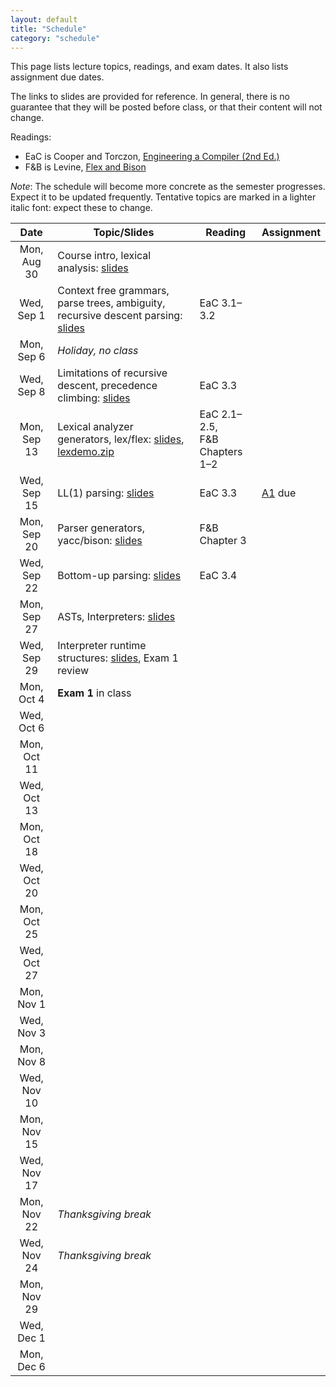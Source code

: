 ```yaml
---
layout: default
title: "Schedule"
category: "schedule"
---
```


This page lists lecture topics, readings, and exam dates.  It also lists assignment due dates.

The links to slides are provided for reference.  In general, there is no guarantee that they will be posted before class, or that their content will not change.

Readings:

* EaC is Cooper and Torczon, [Engineering a Compiler (2nd Ed.)](https://www.elsevier.com/books/engineering-a-compiler/cooper/978-0-12-088478-0)
* F&amp;B is Levine, [Flex and Bison](https://www.oreilly.com/library/view/flex-bison/9780596805418/)

*Note*: The schedule will become more concrete as the semester progresses. Expect it to be updated frequently.  Tentative topics are marked <span class="tentative">in a lighter italic font</span>: expect these to change.

Date               | Topic/Slides | Reading      | Assignment
:----------------: | ------------ | ------------ | ----------
Mon, Aug 30 | Course intro, lexical analysis: [slides](lectures/lecture01-public.pdf)
Wed, Sep 1 | Context free grammars, parse trees, ambiguity, recursive descent parsing: [slides](lectures/lecture02-public.pdf) | EaC 3.1–3.2
Mon, Sep 6 | *Holiday, no class*
Wed, Sep 8 | Limitations of recursive descent, precedence climbing: [slides](lectures/lecture03-public.pdf) | EaC 3.3
Mon, Sep 13 | Lexical analyzer generators, lex/flex: [slides](lectures/lecture04-public.pdf), [lexdemo.zip](lectures/lexdemo.zip) | EaC 2.1–2.5,<br>F&amp;B Chapters 1–2
Wed, Sep 15 | LL(1) parsing: [slides](lectures/lecture05-public.pdf) | EaC 3.3 | [A1](assign/assign01.html) due
Mon, Sep 20 | Parser generators, yacc/bison: [slides](lectures/lecture06-public.pdf)  | F&amp;B Chapter 3
Wed, Sep 22 | Bottom-up parsing: [slides](lectures/lecture07-public.pdf)  |  EaC 3.4
Mon, Sep 27 | ASTs, Interpreters: [slides](lectures/lecture08-public.pdf)  | 
Wed, Sep 29 | Interpreter runtime structures: [slides](lectures/lecture09-public.pdf), Exam 1 review  | <!-- -->
Mon, Oct 4 | **Exam 1** in class
Wed, Oct 6 | <!--Context-sensitive analysis, attribute grammars: [slides](lectures/Context_sensitive_Analysis_I.pdf) --> | <!-- EaC 4.1–4.3-->
Mon, Oct 11 | <!--Context-sensitive analysis, ad-hoc techniques: [slides](lectures/Context_sensitive_Analysis_II.pdf) --> | <!-- EaC 4.4-->
Wed, Oct 13 | <!--Compiler project intro, ASTs and symbol tables: [slides](lectures/lecture12-public.pdf) --> | <!-- EaC 5.5-->
Mon, Oct 18 | <!--Intermediate representations: [slides](lectures/Intermediate_Representations.pdf) --> | <!-- EaC 5.1–5.4 --> | <!-- [A2](assign/assign02.html) due 10/16-->
Wed, Oct 20 | <!--AST visitors, symbol tables, the procedure abstraction: [slides](lectures/The_Procedure_Abstraction_I.pdf) --> | <!-- EaC Chapter 6-->
Mon, Oct 25 | <!--Code shape for expressions: [slides](/lectures/Code_Shape_I_Quick_Intro_to_Code_Generation_+_Code_Shape_for_Expressions.pdf) --> | <!-- EaC 7.1–7.4-->
Wed, Oct 27 | <!--<b>Exam 2 out</b>, x86-64 assembly language, code generation: [slides](lectures/lecture16-public.pdf) --> | <!-- -->
Mon, Nov 1 | <!--Arrays and strings: [slides](lectures/Code_Shape_II_Arrays_Aggregates_&_Strings.pdf) --> | <!-- EaC 7.5–7.7 --> | <!-- [A3](assign/assign03.html) due 10/30-->
Wed, Nov 3 | <!--Boolean and relational expressions, decisions and loops: [slides](lectures/Code_Shape_III_Boolean_and_Relational_Expressions_+_Control_Flow.pdf)  --> | <!-- EaC 7.8 --> | <!-- -->
Mon, Nov 8 | <!--Intro to Code optimization: [slides](lectures/Introduction_to_Optimization_terminology_&_local_value_numbering.pdf), [slides](lectures/Regional_Optimization_Superlocal_Value_Numbering_and_Loop_Unrolling.pdf) --> | <!-- EaC 8.1–8.5 --> | <!-- -->
Wed, Nov 10 | <!--Intro to Global optimization, Instruction selection: [slides](lectures/Global_Optimization_Live_Analysis.pdf), [slides](lectures/Introduction_to_Instruction_Selection_and_Peephole_based_Selection.pdf) --> | <!-- EaC 8.6, 11.5-->
Mon, Nov 15 | <!--Instruction selection, continued --> | <!-- --> | <!-- [A4](assign/assign04.html) due 11/13-->
Wed, Nov 17 | <!--<b>Exam 3 out</b>, Local register allocation: [slides](lectures/Local_Register_Allocation_and_Lab_1.pdf) --> | <!-- EaC 13.1–13.3-->
Mon, Nov 22 | *Thanksgiving break*
Wed, Nov 24 | *Thanksgiving break*
Mon, Nov 29 | <!--Discussion and [advice](assign/assign05-advice.html) on implementing code optimization -->
Wed, Dec 1 | <!--Dataflow analysis: [slides](lectures/foster-dataflow.pdf) --> | <!-- EaC 9.1–9.2, [Killdall-POPL73](lectures/killdall-popl73.pdf)-->
Mon, Dec 6 | <!--Dataflow analysis, continued; [more code optimization advice](lectures/dec02-outline.txt)  --> | <!-- --> | <!-- [A5](assign/assign05.html) due 12/4-->

<!--
See orig-sched.txt for original schedule for portion of the course
10/6 and later
-->
